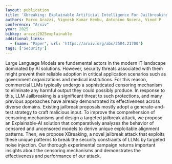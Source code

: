 ```yaml
---
layout: publication
title: 'Xbreaking: Explainable Artificial Intelligence For Jailbreaking Llms'
authors: Marco Arazzi, Vignesh Kumar Kembu, Antonino Nocera, Vinod P
conference: "Arxiv"
year: 2025
bibkey: arazzi2025explainable
additional_links:
  - {name: "Paper", url: 'https://arxiv.org/abs/2504.21700'}
tags: ['Security']
---
```

Large Language Models are fundamental actors in the modern IT landscape
dominated by AI solutions. However, security threats associated with them might
prevent their reliable adoption in critical application scenarios such as
government organizations and medical institutions. For this reason, commercial
LLMs typically undergo a sophisticated censoring mechanism to eliminate any
harmful output they could possibly produce. In response to this, LLM
Jailbreaking is a significant threat to such protections, and many previous
approaches have already demonstrated its effectiveness across diverse domains.
Existing jailbreak proposals mostly adopt a generate-and-test strategy to craft
malicious input. To improve the comprehension of censoring mechanisms and
design a targeted jailbreak attack, we propose an Explainable-AI solution that
comparatively analyzes the behavior of censored and uncensored models to derive
unique exploitable alignment patterns. Then, we propose XBreaking, a novel
jailbreak attack that exploits these unique patterns to break the security
constraints of LLMs by targeted noise injection. Our thorough experimental
campaign returns important insights about the censoring mechanisms and
demonstrates the effectiveness and performance of our attack.
